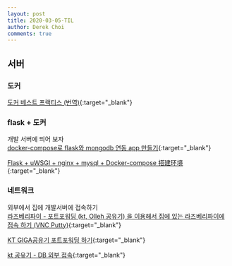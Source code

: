```yaml
---
layout: post
title: 2020-03-05-TIL
author: Derek Choi
comments: true
---
```


## 서버
### 도커
[도커 베스트 프랙티스 (번역)](https://changhoi.github.io/posts/docker/Docker-best-practices/?fbclid=IwAR2hTH5ZUO6JTQDAeZ9B954S0SwW_LYhCYB4TtAQTzhbYlHlr1LDH0HjzyI){:target="_blank"}

### flask + 도커 
개발 서버에 띄어 보자  
[docker-compose로 flask와 mongodb 연동 app 만들기](https://gist.github.com/min-ji-kim/6e6e5a58bcf55e50b9ebce9c108c762c){:target="_blank"}

[Flask + uWSGI + nginx + mysql + Docker-compose 搭建环境](https://blog.szfszf.top/tech/flask-uwsgi-nginx-mysql-docker-compose-%E6%90%AD%E5%BB%BA%E7%8E%AF%E5%A2%83/){:target="_blank"}

### 네트워크
외부에서 집에 개발서버에 접속하기  
[라즈베리파이 - 포트포워딩 (kt, Olleh 공유기) 을 이용해서 집에 있는 라즈베리파이에 접속 하기 (VNC Putty)](https://infinitt.tistory.com/75){:target="_blank"}

[KT GIGA공유기 포트포워딩 하기](https://m.blog.naver.com/PostView.nhn?blogId=pk3152&logNo=221380441554&proxyReferer=https%3A%2F%2Fwww.google.com%2F){:target="_blank"}

[kt 공유기 - DB 외부 접속](https://withhamit.tistory.com/77){:target="_blank"}
